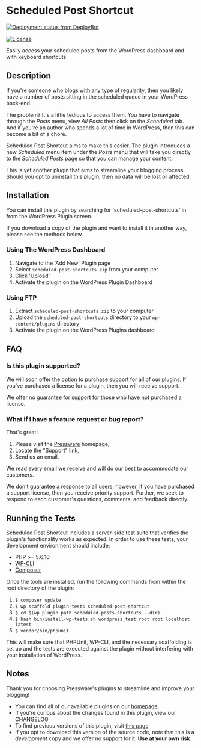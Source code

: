 # Scheduled Post Shortcut

[![Deployment status from DeployBot](https://pressware.deploybot.com/badge/34534835910180/64915.svg)](http://deploybot.com)

[![License](https://img.shields.io/badge/license-GPL--2.0%2B-red.svg)](https://github.com/pressware/scheduled-post-shortcut/blob/master/license.txt)

Easily access your scheduled posts from the WordPress dashboard and with
keyboard shortcuts.

## Description

If you're someone who blogs with any type of regularity, then you likely have a
number of posts sitting in the scheduled queue in your WordPress back-end.

The problem? It's a little tedious to access them. You have to navigate through
the *Posts* menu, view *All Posts* then click on the *Scheduled* tab. And if
you're an author who spends a lot of time in WordPress, then this can become
a bit of a chore.

Scheduled Post Shortcut aims to make this easier. The plugin introduces a new
*Scheduled* menu item under the *Posts* menu that will take you directly to the
*Scheduled Posts* page so that you can manage your content.

This is yet another plugin that aims to streamline your blogging process. Should
you opt to uninstall this plugin, then no data will be lost or affected.

## Installation

You can install this plugin by searching for 'scheduled-post-shortcuts' in from
the WordPress Plugin screen.

If you download a copy of the plugin and want to install it in another way,
please see the methods below.

### Using The WordPress Dashboard

1. Navigate to the 'Add New' Plugin page
2. Select `scheduled-post-shortcuts.zip` from your computer
3. Click 'Upload'
4. Activate the plugin on the WordPress Plugin Dashboard

### Using FTP

1. Extract `scheduled-post-shortcuts.zip` to your computer
2. Upload the `scheduled-post-shortcuts` directory to your `wp-content/plugins`
   directory
3. Activate the plugin on the WordPress Plugins dashboard

## FAQ

### Is this plugin supported?

[We](https://pressware.co) will soon offer the option to purchase
support for all of our plugins. If you've purchased a license for a plugin,
then you will receive support.

We offer no guarantee for support for those who have not purchased a license.

### What if I have a feature request or bug report?

That's great!

1. Please visit the [Pressware](https://pressware.co)
homepage,
2. Locate the "Support" link,
3. Send us an email.

We read every email we receive and will do our best to accommodate our
customers.

We don't guarantee a response to all users; however, if you have purchased
a support license, then you receive priority support. Further, we seek to
respond to each customer's questions, comments, and feedback directly.

## Running the Tests

Scheduled Post Shortcut includes a server-side test suite that verifies the
plugin's functionality works as expected. In order to use these tests, your
development environment should include:

- PHP >= 5.6.10
- [WP-CLI](http://wp-cli.org/)
- [Composer](https://getcomposer.org/)

Once the tools are installed, run the following commands from within the root
directory of the plugin:

1. `$ composer update`
2. `$ wp scaffold plugin-tests scheduled-post-shortcut`
3. `$ cd $(wp plugin path scheduled-posts-shortcuts --dir)`
4. `$ bash bin/install-wp-tests.sh wordpress_test root root localhost latest`
5. `$ vendor/bin/phpunit`

This will make sure that PHPUnit, WP-CLI, and the necessary scaffolding is set
up and the tests are executed against the plugin without interfering with your
installation of WordPress.

## Notes

Thank you for choosing Pressware's plugins to streamline and improve
your blogging!

- You can find all of our available plugins on our [homepage](https://pressware.co).
- If you're curious about the changes found in this plugin, view our [CHANGELOG](https://github.com/pressware/scheduled-post-shortcuts/blob/master/CHANGELOG.md)
- To find previous versions of this plugin, visit [this page](https://github.com/pressware/scheduled-posts-shortcuts/releases)
- If you opt to download this version of the source code, note that this is a
  _development_ copy and we offer no support for it. **Use at your own risk.**

